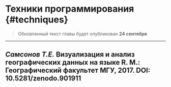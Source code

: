 # Техники программирования {#techniques}



> Обновленный текст главы будет опубликован __24 сентября__

----
_Самсонов Т.Е._ **Визуализация и анализ географических данных на языке R.** М.: Географический факультет МГУ, 2017. DOI: 10.5281/zenodo.901911
----
